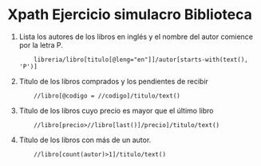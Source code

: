 # Xpath Ejercicio simulacro Biblioteca
1. Lista los autores de los libros en inglés y el nombre del autor comience por la letra P. 
    ```
        libreria/libro[titulo[@leng="en"]]/autor[starts-with(text(), 'P')]
    ```
2. Titulo de los libros comprados y los pendientes de recibir 
    ```
        //libro[@codigo = //codigo]/titulo/text()
    ```
3. Título de los libros cuyo precio es mayor que el último libro 
    ```
        //libro[precio>//libro[last()]/precio]/titulo/text()
    ```
4. Título de los libros con más de un autor. 
    ```
        //libro[count(autor)>1]/titulo/text()
    ```